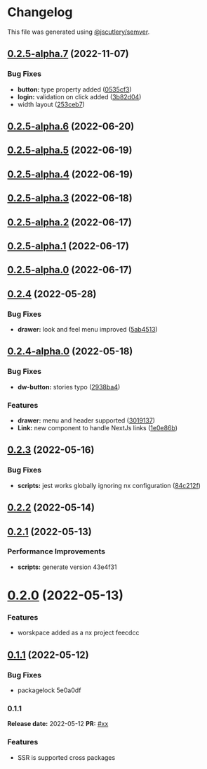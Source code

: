 # Changelog

This file was generated using [@jscutlery/semver](https://github.com/jscutlery/semver).

## [0.2.5-alpha.7](https://github.com-darkwilly08/darkwilly08/react-library/compare/v0.2.5-alpha.6...v0.2.5-alpha.7) (2022-11-07)


### Bug Fixes

* **button:** type property added ([0535cf3](https://github.com-darkwilly08/darkwilly08/react-library/commit/0535cf3bd1c687ddb7eec7b88f4f2c513268d312))
* **login:** validation on click added ([3b82d04](https://github.com-darkwilly08/darkwilly08/react-library/commit/3b82d04fb3ecd04da2b4a4de16526f8c7120b446))
* width layout ([253ceb7](https://github.com-darkwilly08/darkwilly08/react-library/commit/253ceb7b2f51fca2fc5361b35207d68354677a70))



## [0.2.5-alpha.6](https://github.com-darkwilly08/darkwilly08/react-library/compare/v0.2.5-alpha.5...v0.2.5-alpha.6) (2022-06-20)



## [0.2.5-alpha.5](https://github.com-darkwilly08/darkwilly08/react-library/compare/v0.2.5-alpha.4...v0.2.5-alpha.5) (2022-06-19)



## [0.2.5-alpha.4](https://github.com-darkwilly08/darkwilly08/react-library/compare/v0.2.5-alpha.3...v0.2.5-alpha.4) (2022-06-19)



## [0.2.5-alpha.3](https://github.com-darkwilly08/darkwilly08/react-library/compare/v0.2.5-alpha.2...v0.2.5-alpha.3) (2022-06-18)



## [0.2.5-alpha.2](https://github.com-darkwilly08/darkwilly08/react-library/compare/v0.2.5-alpha.1...v0.2.5-alpha.2) (2022-06-17)



## [0.2.5-alpha.1](https://github.com-darkwilly08/darkwilly08/react-library/compare/v0.2.5-alpha.0...v0.2.5-alpha.1) (2022-06-17)



## [0.2.5-alpha.0](https://github.com-darkwilly08/darkwilly08/react-library/compare/v0.2.4...v0.2.5-alpha.0) (2022-06-17)



## [0.2.4](https://github.com-darkwilly08/darkwilly08/react-library/compare/v0.2.4-alpha.0...v0.2.4) (2022-05-28)


### Bug Fixes

* **drawer:** look and feel menu improved ([5ab4513](https://github.com-darkwilly08/darkwilly08/react-library/commit/5ab451343e61aebe437a3e4c1f1009d269ba2438))



## [0.2.4-alpha.0](https://github.com-darkwilly08/darkwilly08/react-library/compare/v0.2.3...v0.2.4-alpha.0) (2022-05-18)


### Bug Fixes

* **dw-button:** stories typo ([2938ba4](https://github.com-darkwilly08/darkwilly08/react-library/commit/2938ba49d44bb1eb94399955e1112fa62bfdbbdd))


### Features

* **drawer:** menu and header supported ([3019137](https://github.com-darkwilly08/darkwilly08/react-library/commit/301913769c2f80bd40a1bfbf0992e65349f731a2))
* **Link:** new component to handle NextJs links ([1e0e86b](https://github.com-darkwilly08/darkwilly08/react-library/commit/1e0e86b4fd37f54cb7b060c4efedab3fc5eca87d))



## [0.2.3](https://github.com-darkwilly08/darkwilly08/react-library/compare/v0.2.2...v0.2.3) (2022-05-16)


### Bug Fixes

* **scripts:** jest works globally ignoring nx configuration ([84c212f](https://github.com-darkwilly08/darkwilly08/react-library/commit/84c212f8a8390c391cdee614cb029ec3e2ca7e9f))



## [0.2.2](/compare/v0.2.1...v0.2.2) (2022-05-14)



## [0.2.1](/compare/v0.2.0...v0.2.1) (2022-05-13)


### Performance Improvements

* **scripts:** generate version 43e4f31



# [0.2.0](/compare/v0.1.1...v0.2.0) (2022-05-13)


### Features

* worskpace added as a nx project feecdcc



## [0.1.1](/compare/v0.1.0...v0.1.1) (2022-05-12)


### Bug Fixes

* packagelock 5e0a0df



### 0.1.1

**Release date:** 2022-05-12
**PR:** [#xx]()

### Features

- SSR is supported cross packages
